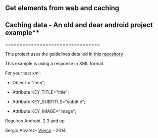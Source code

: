 ## Get elements from web and caching
## Caching data - An old and dear android project example**
=================================

This project uses the guidelines detailed [in this repository](https://github.com/Vierco/android_guidelines)
 
This example is using a response in XML format   

For your test xml:

- Object = "item";

- Attribute KEY_TITLE="title";

- Attribute KEY_SUBTITLE="subtitle";

- Attribute KEY_IMAGE="image";

Requires Android. 2.3 and up   


Sergio Alvarez- [Vierco](https://www.twitter.com/Vierco) - 2014   



